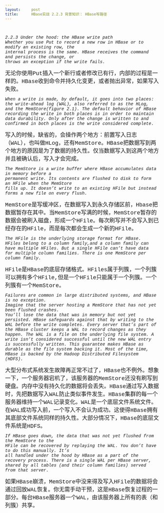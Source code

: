 ```yaml
---
layout:     post
title:      HBase实战 2.2.3 背景知识： HBase写路径
---
```

<div id="article_content" class="article_content clearfix csdn-tracking-statistics" data-pid="blog" data-mod="popu_307" data-dsm="post">
								            <link rel="stylesheet" href="https://csdnimg.cn/release/phoenix/template/css/ck_htmledit_views-f76675cdea.css">
						<div class="htmledit_views" id="content_views">
                
<div>﻿﻿</div>
<p><span style="font-family:'Courier New';font-size:14px;"><em>2.2.3 Under the hood: the HBase write path<br>
Whether you use Put to record a new row in HBase or to modify an existing row, the<br>
internal process is the same. HBase receives the command and persists the change, or<br>
throws an exception if the write fails.</em> </span></p>
<p><span style="font-family:'Courier New';font-size:18px;">无论你使用Put插入一个新行或者修改已有行，内部的过程是一样的。HBase收到命令并持久化变更，或者抛出异常，如果写入失败。<br></span></p>
<p><span style="font-family:'Courier New';font-size:14px;"><em>When a write is made, by default, it goes into two places: the write-ahead log (WAL), also referred to as the HLog, and the MemStore(figure 2.1). The default behavior of HBase recording the write
 in both places is in order to maintain data durability. Only after the change is written to and confirmed in both places is the write considered complete.</em></span></p>
<p><span style="font-family:'Courier New';font-size:18px;">写入的时候，缺省的，会操作两个地方：前置写入日志（WAL），也叫做HLog，还有MemStore。HBase把数据写到两个地方的原因是为了数据的持久性。仅当数据写入到这两个地方并且被确认后，写入才会完成。</span></p>
<p><span style="font-family:'Courier New';font-size:14px;"><em>The MemStore is a write buffer where HBase accumulates data in memory before a<br>
permanent write. Its contents are flushed to disk to form an HFile when the MemStore<br>
fills up. It doesn’t write to an existing HFile but instead forms a new file on every flush.</em></span></p>
<p><span style="font-family:'Courier New';font-size:18px;">MemStore是写缓冲区，在数据写入到永久存储区前，Hbase把数据暂存在其中。当MemStore写满的时候，MemStore暂存的数据会被刷入磁盘，形成一个HFile。每次刷写并不会写入到已经存在的HFile，而是每次都会生成一个新的HFile。</span></p>
<p><span style="font-family:'Courier New';font-size:14px;"><em>The HFile is the underlying storage format for HBase. HFiles belong to a column family,and a column family can have multiple HFiles. But a single HFile can’t have data for multiple column families.
 There is one MemStore per column family.</em></span></p>
<p><span style="font-family:'Courier New';font-size:18px;">HFile是HBase的底层存储格式。HFiles属于列簇，一个列簇可以拥有多个HFile,但是一个HFile只能属于一个列簇。一个列簇有一个MemStore。</span></p>
<p><span style="font-family:'Courier New';font-size:14px;"><em>Failures are common in large distributed systems, and HBase is no exception.<br>
Imagine that the server hosting a MemStore that has not yet been flushed crashes.<br>
You’ll lose the data that was in memory but not yet persisted. HBase safeguards against that by writing to the WAL before the write completes. Every server that’s part of the HBase cluster keeps a WAL to record changes as they happen. The WAL is a file on the
 underlying file system. A write isn’t considered successful until the new WAL entry is successfully written. This guarantee makes HBase as durable as the file system backing it. Most of the time, HBase is backed by the Hadoop Distributed Filesystem (HDFS).</em></span></p>
<p><span style="font-family:'Courier New';font-size:18px;">大型分布式系统发生故障再正常不过了，HBase也不例外。想象一下，一个服务器宕机了，该服务器的MemStore还没有刷写到硬盘。内存中没有持久化的数据将会丢失。HBase通过写入数据时，先把数据写入WAL防止类似事件发生。HBase集群的每一个服务器维持一个WAL记录变化。WAL是一个底层文件系统文件。在WAL成功写入前，一个写入不会认为成功。这使得HBase拥有其底部文件系统同样的持久性。大部分情况下，HBase的底层文件系统是HDFS。</span></p>
<p><span style="font-family:'Courier New';font-size:14px;"><em>If HBase goes down, the data that was not yet flushed from the MemStore to the<br>
HFile can be recovered by replaying the WAL. You don’t have to do this manually. It’s<br>
all handled under the hood by HBase as a part of the recovery process. There is a single WAL per HBase server, shared by all tables (and their column families) served from that server.</em></span></p>
<p><span style="font-family:'Courier New';font-size:18px;">如果HBase崩溃，MemStore中没来得及写入HFile的数据将会通过回放WAL恢复。你无需手动干预，这是HBase恢复过程的一部分。每台HBase服务器一个WAL，由该服务器上所有的表（和列簇）共享。</span></p>
            </div>
                </div>